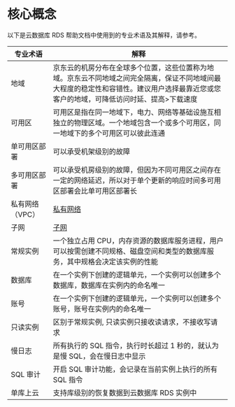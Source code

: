 # 核心概念
以下是云数据库 RDS 帮助文档中使用到的专业术语及其解释，请参考。

|专业术语|解释|
|---|---|
|地域|京东云的机房分布在全球多个位置，这些位置称为地域。京东云不同地域之间完全隔离，保证不同地域间最大程度的稳定性和容错性。建议用户选择最靠近您或您客户的地域，可降低访问时延、提高>下载速度|
|可用区|可用区是指在同一地域下，电力、网络等基础设施互相独立的物理区域。一个地域包含一个或多个可用区，同一地域下的多个可用区可以彼此连通|
|单可用区部署|可以承受机架级别的故障|
|多可用区部署|可以承受机房级别的故障，但因为不同可用区之间存在一定的网络延迟，所以对于单个更新的响应时间多可用区部署会比单可用区部署长|
|私有网络（VPC）|[私有网络](../../../Networking/Virtual-Private-Cloud/Introduction/Product-Overview.md)|
|子网|[子网](待补充)|
|常规实例|一个独立占用 CPU，内存资源的数据库服务进程，用户可以按需创建不同规格、磁盘空间和类型的数据库服务，其中规格会决定该实例的性能|
|数据库|在一个实例下创建的逻辑单元，一个实例可以创建多个数据库，数据库在实例内的命名唯一|
|账号|在一个实例下创建的逻辑单元，一个实例可以创建多个账号，账号在实例内的命名唯一|
|只读实例|区别于常规实例, 只读实例只接收读请求，不接收写请求|
|慢日志|所有执行的 SQL 指令，执行时长超过 1 秒的，就认为是慢 SQL，会在慢日志中显示|
|SQL 审计|开启 SQL 审计功能，会记录在当前实例上执行的所有 SQL 指令|
|单库上云|支持库级别的恢复数据到云数据库 RDS 实例中|
